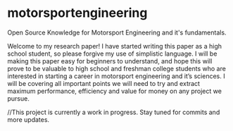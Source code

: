 # motorsportengineering
Open Source Knowledge for Motorsport Engineering and it's fundamentals.

Welcome to my research paper! I have started writing this paper as a high school student, so please forgive my use of simplistic language. I will be making this paper easy for beginners to understand, and hope this will prove to be valuable to high school and freshman college students who are interested in starting a career in motorsport engineering and it’s sciences. I will be covering all important points we will need to try and extract maximum performance, efficiency and value for money on any project we pursue.

//This project is currently a work in progress. Stay tuned for commits and more updates.
